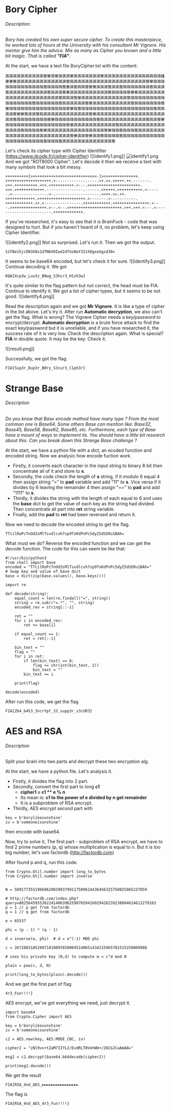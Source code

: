 # Bory Cipher
###### Description: 
*Bory has created his own super secure cipher. To create this masterpiece, he worked lots of hours at the University with his consultant Mr Vignere. His mentor give him the advice. Mix as many as Cipher you known and a little bit magic. That is called **"FIA"**.*

At the start, we have a text file BoryCipher.txt with the content:
```
簴簴簴簴簴簴簴簴簴簴籤籇簴籇簴簴簴籇簴簴簴簴簴簴簴籇簴簴簴簴簴簴簴簴簴簴籅籅籅籅簶籦籇籇籇簴簴簴簴簴簴簴簴簴簴簴簴簴簷籅簴簴簴簴簴簴簴簴簴簴簴簴簴簴簴簴簴簴簴簷籇簶簶簶簶簶簶簶簶簶簶簶簶簶簷簶簶簶簶簷籇簴簷籅籅簷籇籇簴簴簴簷簴簴簷簶簶簶簶簶簶簶簷籅簴簴簷簴簴簴簴簴簴簴簴簴簴簷籅簴簴簷籇簴簴簴簴簴簴簴簴簴簴簷籅簶簶簶簷籇籇簴簴簴簴簴簴簴簴簴簴簴簴簴簴簴簴簴簴簴簴簴簷籅籅簴簷籇簴簴簴簴簴簴簴簴簴簴簴簴簷簶簶簶簶簶簶簶簶簶簶簶簶簶簶簶簶簷簶簶簶簶簶簶簷籅簴簴簴簴簴簷籇簴簴簴簴簴簴簴簴簴簴簷籅簶簶簶簶簶簶簷籇簶簶簶簶簶簶簶簶簶簶簶簶簶簶簶簷籇簶簷簶簶簶簶簶簶簶簶簶簶簶簶簶簶簶簶簶簶簶簷籅籅簴簴簷籇籇簷簴簴簷籅簴簴簴簴簴簴簴簴簴簴簴簴簷籇簴簴簴簴簴簴簴簴簴簴簴簴簴簴簴簴簴簴簴簴簷籅簶簶簶簶簶簶簶簷籇簶簶簶簶簶簶簶簶簶簶簶簷籅簴簴簴簴簴簴簴簴簴簴簴簷籅簴簷籇簶簶簶簶簶簶簶簶簶簶簶簶簶簶簶簶簷籇簴簴簴簴簴簴簴簴簴簴簴簷籅簴簴簴簴簴簴簴簴簴簴簴簴簴簴簴簷籅簶簶簶簷籇簴簴簴簴簴簴簴簴簴簴簴簴簴簴簴簷籇簶簶簷籅簶簶簷籅簴簴簴簴簴簴簴簴簴簴簴簴簴簴簴簴簴簴簴簴簴簴簴簷籇簴簴簷籇簴簴簷籅簶簶簶簷籅簶簶簶簶簶簶簶簶簶簶簶簶簶簶簶簶簶簶簶簶簷簶簶簶簷簴簴簴簴簴簴簴簴簴簴簴簴簴簷
```

Let's check its cipher type with Cipher Identifier (https://www.dcode.fr/cipher-identifier)
![[identify1.png]]
![identify1.png](identify1.png)
And we got "ROT8000 Cipher". Let's decode it then we receive a text with many symbols that look a bit messy.
```
++++++++++[>+>+++>+++++++>++++++++++<<<<-]>>>+++++++++++++.<+++++++++++++++++++.>-------------.----.>+.<<.>>+++.++.-------.<++.++++++++++.<++.>++++++++++.<---.>>+++++++++++++++++++++.<<+.>++++++++++++.----------------.------.<+++++.>++++++++++.<------.>---------------.>-.-------------------.<<++.>>.++.<++++++++++++.>++++++++++++++++++++.<-------.>-----------.<+++++++++++.<+.>----------------.>+++++++++++.<+++++++++++++++.<---.>+++++++++++++++.>--.<--.<+++++++++++++++++++++++.>++.>++.<---.<--------------------.---.+++++++++++++.
```

If you've researched, it's easy to see that it is BrainFuck - code that was designed to hurt. But if you haven't heard of it, no problem, let's keep using Cipher Identifier.

![[identify2.png]]
Not so surprised. Let's run it. Then we got the output.
```
S1FBe1hjcDN3X0x1dTN6X0Iwd2dfUzNoY3IzX0gxeGgzd30=
```

It seems to be base64 encoded, but let's check it for sure.
![[identify3.png]]
Continue decoding it. We got
```
KQA{Xcp3w_Luu3z_B0wg_S3hcr3_H1xh3w}
```
It's quite similar to the flag pattern but not correct, the head must be FIA. Continue to identify it. We got a list of cipher types, but it seems to be not good.
![[identify4.png]]

Read the description again and we got **Mr Vignere**. It is like a type of cipher in the list above. Let's try it. After run **Automatic decryption**, we also can't get the flag. What is wrong? The Vignere Cipher needs a key/password to encrypt/decrypt. **Automatic decryption** is a brute force attack to find the exact key/password but it is unreliable, and if you have researched it, the success rate of it is very low. Check the description again. What is special? **FIA** in double quote. It may be the key. Check it. 

![[result.png]]

Successfully, we got the flag.
```
FIA{Sup3r_Dup3r_B0ry_S3cur3_C1ph3r}
```


# Strange Base
###### Description
*Do you know that Base encode method have many type ? From the most common one is Base64. Some others Base can mention like: Base32, Base45, Base58, Base62, Base85, etc. Furthermore, each type of Base have a mount of ways to implement its. You should have a little bit research about this.
Can you break down this Strange Base challenge ?*

At the start, we have a python file with a dict, an ecoded function and encoded string. Now we analysic how encode fuction work. 

- Firstly, it converts each character in the input string to binary 8 bit then concentrate all of it and store to **s**. 
- Secondly, the code check the length of **s** string, if it modulo 6 equal 4 then assign string "=" to **pad** variable and add "11" to **s**. Vice versa if it divides by 6 leaving the remainder 4 then assign "\=\=" to **pad** and add "1111" to **s**. 
- Thirdly, it divides the string with the length of each equal to 6 and uses the **base** dict to get the value of each key as the string had divided. Then concentrate all part into **ret** string variable.
- Finally, add the **pad** to **ret** had been reversed and return it.

Now we need to decode the encoded string to get the flag.
```
TTcilRoPcTnOd3sMlTsvdlcvh7sp9ToKdPnPc5dyZ5dSERu1BAh=
```

What must we do? Reverse the encoded function and we can get the decode function.
The code for this can seem be like that:
```
#!/usr/bin/python3
from chall import base
encoded = "TTcilRoPcTnOd3sMlTsvdlcvh7sp9ToKdPnPc5dyZ5dSERu1BAh="
# Swap key and value of base dict
base = dict(zip(base.values(), base.keys()))

import re

def decode(string):
    equal_count = len(re.findall("=", string))
    string = re.sub(r"=.*", "", string)
    encoded_rev = string[::-1]

    ret = ""
    for i in encoded_rev:
        ret += base[i]

    if equal_count == 1:
        ret = ret[:-1]

    bin_text = ""
    flag = ""
    for i in ret:
        if len(bin_text) == 8:
            flag += chr(int(bin_text, 2))
            bin_text = ""
        bin_text += i

    print(flag)

decode(encoded)
```

After run this code, we get the flag
```
FIA{Z64_b4S3_3ncrYpt_1S_supp3r_s3cUR3}
```


# AES and RSA
###### Description
Split your brain into two parts and decrypt these two encryption alg.

At the start, we have a python file. Let's analysis it.

- Firstly, it divides the flag into 2 part. 
- Secondly, convert the first part to long **c1**
	- **cipher1 = c1 ** e % n**
	- Its mean is: **c1 to the power of e divided by n get remainder**
	- It  is a subproblem of RSA encrypt.
- Thirdly, AES encrypt second part with 
```
key = b'borylikesunshine'
iv = b'someoneisunshine'
```
then encode with base64.

Now, try to solve it,
The first part - subproblem of RSA encrypt, we have to find 2 prime numbers (p, q) whose multiplication is equal to n. But it is too big number, let's use factordb (http://factordb.com)

After found p and q, run this code.
```
from Crypto.Util.number import long_to_bytes
from Crypto.Util.number import inverse


N = 5891773551966962003993799117509614436456325750025065237059

# http://factordb.com/index.php?query=882564595536224140639625987659416029426239230804614613279163
p = 1 // p get from factordb
q = 1 // q get from factordb

e = 65537

phi = (p - 1) * (q - 1)

d = inverse(e, phi)  # d = e^(-1) MOD phi

c = 2672883185209710100976590695140651434215965781515258009988

# uses his private key (N,d) to compute m = c^d mod N

plain = pow(c, d, N)

print(long_to_bytes(plain).decode())

```

And we get the first part of flag
```
4r3_Fun!!!!}
```

AES encrypt, we've got everything we need, just decrypt it.
```
import base64
from Crypto.Cipher import AES

key = b'borylikesunshine'
iv = b'someoneisunshine'

c2 = AES.new(key, AES.MODE_CBC, iv)

cipher2 = "zNl9vs+tZaM7IIYL2/EvdRLT0VehWU+/26CGJCaAmA8="

msg2 = c2.decrypt(base64.b64decode(cipher2))

print(msg2.decode())
```
We get the result
```
FIA{RSA_4nd_AES_►►►►►►►►►►►►►►►►
```

The flag is
```
FIA{RSA_4nd_AES_4r3_Fun!!!!}
```
